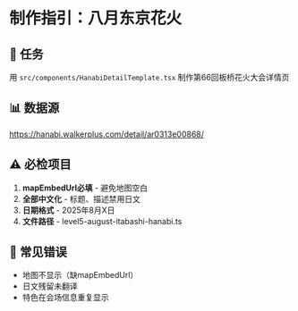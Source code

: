 # 制作指引：八月东京花火

## 🎯 任务
用 `src/components/HanabiDetailTemplate.tsx` 制作第66回板桥花火大会详情页

## 📊 数据源
https://hanabi.walkerplus.com/detail/ar0313e00868/

## ⚠️ 必检项目
1. **mapEmbedUrl必填** - 避免地图空白
2. **全部中文化** - 标题、描述禁用日文
3. **日期格式** - 2025年8月X日
4. **文件路径** - level5-august-itabashi-hanabi.ts

## 🚨 常见错误
- 地图不显示（缺mapEmbedUrl）
- 日文残留未翻译
- 特色在会场信息重复显示 